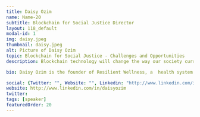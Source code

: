 ```yaml
---
title: Daisy Ozim
name: Name-20
subtitle: Blockchain for Social Justice Director
layout: 118_default
modal-id: 1
img: daisy.jpeg
thumbnail: daisy.jpeg
alt: Picture of Daisy Ozim
topic: Blockchain for Social Justice - Challenges and Opportunities 
description: Blockchain technology will change the way our society currently functions. Currently, there is a lack of representation of marginalized community members among within the ecosystem. This workshop will go over the basics of blockchain technology, how it can be applied to social justice issues and how we can build our own blockchain project for social justice.

bio: Daisy ​​Ozim is the ​founder​ of​ Resilient​ ​Wellness,​ a​ ​ ​health​ ​system​ ​designed​ ​to reestablish​ cultural​​ ​medicine​ access​ ​ for​​ ​marginalized​ ​communities. As a board member for the Bay Area Entrepeneurship Alliance, she works to ensure access to resources and support for emerging entrepreneurs. She​ is a Commissioner for the Alameda Public Health Commission ​ ​and​ ​her​ ​work​ ​is​ centered​​ ​around​ ​decolonizing philanthropy,​ ​technology and​ ​public policy. ​ Daisy also runs the Blockchain for Social Justice collective. A platform designed to promote education and access of blockchain technology and cryptocurrency for marginalized communities. 

social: {Twitter: "", Website: "", Linkedin: "http://www.linkedin.com/in/daisyozim" }
website: http://www.linkedin.com/in/daisyozim
twitter: 
tags: [speaker]
featuredOrder: 20
---
```

